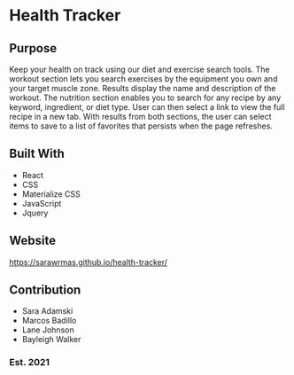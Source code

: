 # Health Tracker

## Purpose
Keep your health on track using our diet and exercise search tools. The workout section lets you search exercises by the equipment you own and your target muscle zone. Results display the name and description of the workout. The nutrition section enables you to search for any recipe by any keyword, ingredient, or diet type. User can then select a link to view the full recipe in a new tab. With results from both sections, the user can select items to save to a list of favorites that persists when the page refreshes.

## Built With
* React
* CSS
* Materialize CSS
* JavaScript
* Jquery

## Website
https://sarawrmas.github.io/health-tracker/

<!-- ## Preview
!["screenshot of the webpage"](assets/images/screenshot.png?raw=true) -->

## Contribution
* Sara Adamski
* Marcos Badillo
* Lane Johnson
* Bayleigh Walker

### Est. 2021